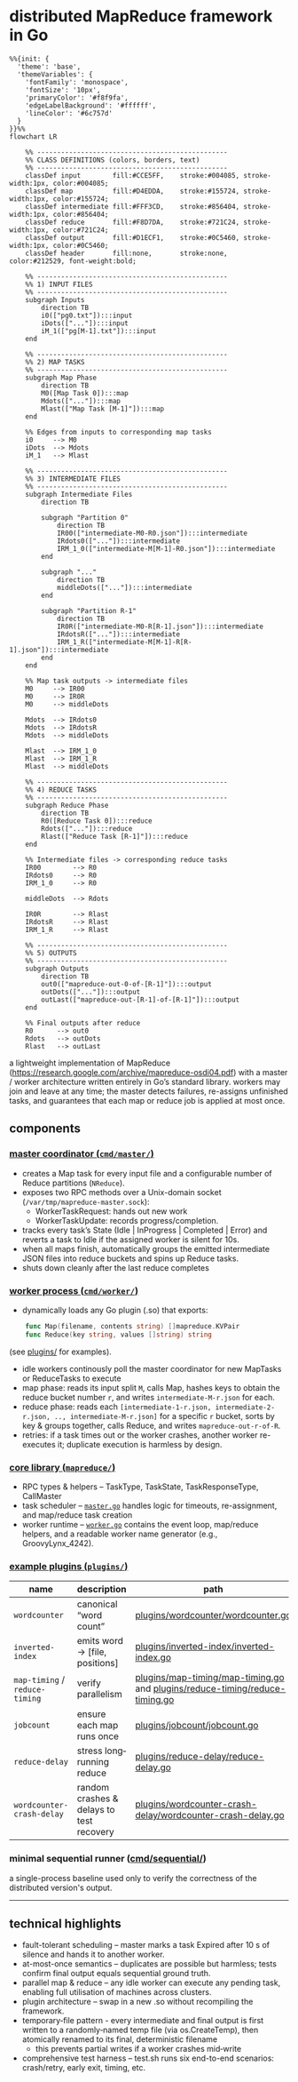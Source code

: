 # distributed MapReduce framework in Go


```mermaid
%%{init: {
  'theme': 'base',
  'themeVariables': {
    'fontFamily': 'monospace',
    'fontSize': '10px',
    'primaryColor': '#f8f9fa',
    'edgeLabelBackground': '#ffffff',
    'lineColor': '#6c757d'
  }
}}%%
flowchart LR

    %% ------------------------------------------------
    %% CLASS DEFINITIONS (colors, borders, text)
    %% ------------------------------------------------
    classDef input        fill:#CCE5FF,    stroke:#004085, stroke-width:1px, color:#004085;
    classDef map          fill:#D4EDDA,    stroke:#155724, stroke-width:1px, color:#155724;
    classDef intermediate fill:#FFF3CD,    stroke:#856404, stroke-width:1px, color:#856404;
    classDef reduce       fill:#F8D7DA,    stroke:#721C24, stroke-width:1px, color:#721C24;
    classDef output       fill:#D1ECF1,    stroke:#0C5460, stroke-width:1px, color:#0C5460;
    classDef header       fill:none,       stroke:none,     color:#212529, font-weight:bold;

    %% ------------------------------------------------
    %% 1) INPUT FILES
    %% ------------------------------------------------
    subgraph Inputs
        direction TB
        i0(["pg0.txt"]):::input
        iDots(["..."]):::input
        iM_1(["pg[M-1].txt"]):::input
    end

    %% ------------------------------------------------
    %% 2) MAP TASKS
    %% ------------------------------------------------
    subgraph Map Phase
        direction TB
        M0([Map Task 0]):::map
        Mdots(["..."]):::map
        Mlast(["Map Task [M-1]"]):::map
    end

    %% Edges from inputs to corresponding map tasks
    i0     --> M0
    iDots  --> Mdots
    iM_1   --> Mlast

    %% ------------------------------------------------
    %% 3) INTERMEDIATE FILES
    %% ------------------------------------------------
    subgraph Intermediate Files
        direction TB

        subgraph "Partition 0"
            direction TB
            IR00(["intermediate-M0-R0.json"]):::intermediate
            IRdots0(["..."]):::intermediate
            IRM_1_0(["intermediate-M[M-1]-R0.json"]):::intermediate
        end

        subgraph "..."
            direction TB
            middleDots(["..."]):::intermediate
        end

        subgraph "Partition R-1"
            direction TB
            IR0R(["intermediate-M0-R[R-1].json"]):::intermediate
            IRdotsR(["..."]):::intermediate
            IRM_1_R(["intermediate-M[M-1]-R[R-1].json"]):::intermediate
        end
    end

    %% Map task outputs -> intermediate files
    M0     --> IR00
    M0     --> IR0R
    M0     --> middleDots

    Mdots  --> IRdots0
    Mdots  --> IRdotsR
    Mdots  --> middleDots

    Mlast  --> IRM_1_0
    Mlast  --> IRM_1_R
    Mlast  --> middleDots

    %% ------------------------------------------------
    %% 4) REDUCE TASKS
    %% ------------------------------------------------
    subgraph Reduce Phase
        direction TB
        R0([Reduce Task 0]):::reduce
        Rdots(["..."]):::reduce
        Rlast(["Reduce Task [R-1]"]):::reduce
    end

    %% Intermediate files -> corresponding reduce tasks
    IR00        --> R0
    IRdots0     --> R0
    IRM_1_0     --> R0

    middleDots  --> Rdots

    IR0R        --> Rlast
    IRdotsR     --> Rlast
    IRM_1_R     --> Rlast

    %% ------------------------------------------------
    %% 5) OUTPUTS
    %% ------------------------------------------------
    subgraph Outputs
        direction TB
        out0(["mapreduce-out-0-of-[R-1]"]):::output
        outDots(["..."]):::output
        outLast(["mapreduce-out-[R-1]-of-[R-1]"]):::output
    end

    %% Final outputs after reduce
    R0      --> out0
    Rdots   --> outDots
    Rlast   --> outLast
```

a lightweight implementation of MapReduce (https://research.google.com/archive/mapreduce-osdi04.pdf) with a master / worker architecture written entirely in Go’s standard library.
workers may join and leave at any time; the master detects failures, re-assigns unfinished tasks, and guarantees that each map or reduce job is applied at most once.


## components

### [master coordinator (`cmd/master/`)](./cmd/master/)
-	creates a Map task for every input file and a configurable number of Reduce partitions (`NReduce`).
-	exposes two RPC methods over a Unix-domain socket (`/var/tmp/mapreduce-master.sock`):
    - WorkerTaskRequest: hands out new work
    - WorkerTaskUpdate: records progress/completion.
-	tracks every task’s State (Idle | InProgress | Completed | Error) and reverts a task to Idle if the assigned worker is silent for 10s.
-	when all maps finish, automatically groups the emitted intermediate JSON files into reduce buckets and spins up Reduce tasks.
-	shuts down cleanly after the last reduce completes

### [worker process (`cmd/worker/`)](./cmd/worker/)
-	dynamically loads any Go plugin (.so) that exports:
```go
    func Map(filename, contents string) []mapreduce.KVPair
    func Reduce(key string, values []string) string
```
(see [plugins/](./plugins/) for examples).

-   idle workers continously poll the master coordinator for new MapTasks or ReduceTasks to execute
-	map phase: reads its input split `M`, calls Map, hashes keys to obtain the reduce bucket number `r`, and writes `intermediate-M-r.json` for each.
-	reduce phase: reads each `[intermediate-1-r.json, intermediate-2-r.json, .., intermediate-M-r.json]` for a specific `r` bucket, sorts by key & groups together, calls Reduce, and writes `mapreduce-out-r-of-R`.
-	retries: if a task times out or the worker crashes, another worker re-executes it; duplicate execution is harmless by design.

### [core library (`mapreduce/`)](./mapreduce/)
-	RPC types & helpers – TaskType, TaskState, TaskResponseType, CallMaster
-	task scheduler – [`master.go`](./mapreduce/master.go) handles logic for timeouts, re-assignment, and map/reduce task creation 
-	worker runtime – [`worker.go`](./mapreduce/worker.go) contains the event loop, map/reduce helpers, and a readable worker name generator (e.g., GroovyLynx_4242).

### [example plugins (`plugins/`)](./plugins/)
| name                            | description                                  | path                                                               |
|---------------------------------|----------------------------------------------|--------------------------------------------------------------------|
| `wordcounter`                   | canonical “word count”                       | [plugins/wordcounter/wordcounter.go](./plugins/wordcounter/wordcounter.go) |
| `inverted-index`                | emits word -> [file, positions]              | [plugins/inverted-index/inverted-index.go](./plugins/inverted-index/inverted-index.go) |
| `map-timing` / `reduce-timing`  | verify parallelism                           | [plugins/map-timing/map-timing.go](./plugins/map-timing/map-timing.go) and [plugins/reduce-timing/reduce-timing.go](./plugins/reduce-timing/reduce-timing.go) |
| `jobcount`                      | ensure each map runs once                    | [plugins/jobcount/jobcount.go](./plugins/jobcount/jobcount.go) |
| `reduce-delay`                  | stress long‐running reduce                   | [plugins/reduce-delay/reduce-delay.go](./plugins/reduce-delay/reduce-delay.go) |
| `wordcounter-crash-delay`       | random crashes & delays to test recovery     | [plugins/wordcounter-crash-delay/wordcounter-crash-delay.go](./plugins/wordcounter-crash-delay/wordcounter-crash-delay.go) |

### minimal sequential runner ([cmd/sequential/](./cmd/sequential/))
a single-process baseline used only to verify the correctness of the distributed version's output.

------

## technical highlights
- fault-tolerant scheduling – master marks a task Expired after 10 s of silence and hands it to another worker.
- at-most-once semantics – duplicates are possible but harmless; tests confirm final output equals sequential ground truth.
- parallel map & reduce – any idle worker can execute any pending task, enabling full utilisation of machines across clusters.
- plugin architecture – swap in a new .so without recompiling the framework.
- temporary‐file pattern - every intermediate and final output is first written to a randomly‐named temp file (via os.CreateTemp), then atomically renamed to its final, deterministic filename
    - this prevents partial writes if a worker crashes mid‐write
- comprehensive test harness – test.sh runs six end-to-end scenarios: crash/retry, early exit, timing, etc.



